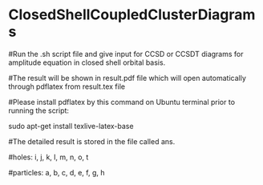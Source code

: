 # ClosedShellCoupledClusterDiagrams

#Run the .sh script file and give input for CCSD or CCSDT diagrams for amplitude equation in closed shell orbital basis. 

#The result will be shown in result.pdf file which will open automatically through pdflatex from result.tex file

#Please install pdflatex by this command on Ubuntu terminal prior to running the script:

sudo apt-get install texlive-latex-base

#The detailed result is stored in the file called ans.

#holes: i, j, k, l, m, n, o, t

#particles: a, b, c, d, e, f, g, h
